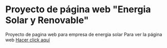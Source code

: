 # Proyecto de página web "Energia Solar y Renovable"
Proyecto de pagina web para empresa de energia solar
Para ver la página web [Hacer click aquí](https://www.energiasolaryrenovable.com)
